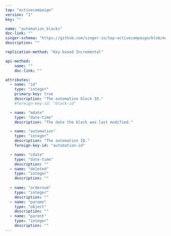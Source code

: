 ```yaml
---
tap: "activecampaign"
version: "1"
key: ""

name: "automation_blocks"
doc-link: ""
singer-schema: "https://github.com/singer-io/tap-activecampaign/blob/master/tap_activecampaign/schemas/automation_blocks.json"
description: ""

replication-method: "Key-based Incremental"

api-method:
    name: ""
    doc-link: ""

attributes:
  - name: "id"
    type: "integer"
    primary-key: true
    description: "The automation block ID."
    #foreign-key-id: "block-id"

  - name: "mdate"
    type: "date-time"
    description: "The date the block was last modified."

  - name: "automation"
    type: "integer"
    description: "The automation ID."
    foreign-key-id: "automation-id"

  - name: "cdate"
    type: "date-time"
    description: ""
  - name: "deleted"
    type: "integer"
    description: ""
 
  - name: "ordernum"
    type: "integer"
    description: ""
  - name: "params"
    type: "object"
    description: ""
  - name: "parent"
    type: "integer"
    description: ""
---
```

